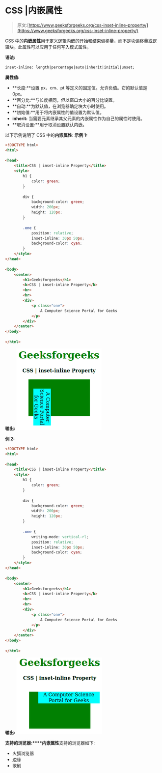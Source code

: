 # CSS |内嵌属性

> 原文:[https://www.geeksforgeeks.org/css-inset-inline-property/](https://www.geeksforgeeks.org/css-inset-inline-property/)

CSS 中的**内嵌属性**用于定义逻辑内嵌的开始和结束偏移量，而不是块偏移量或逻辑块。此属性可以应用于任何写入模式属性。

**语法:**

```html
inset-inline: length|percentage|auto|inherit|initial|unset;
```

**属性值:**

*   **长度:**设置 px、cm、pt 等定义的固定值。允许负值。它的默认值是 0px。
*   **百分比:**与长度相同，但以窗口大小的百分比设置。
*   **自动:**为默认值，在浏览器确定块大小时使用。
*   **初始值:**用于将内嵌属性的值设置为默认值。
*   **inherit:** 当需要元素继承其父元素的内嵌属性作为自己的属性时使用。
*   **取消设置:**用于取消设置默认内嵌。

以下示例说明了 CSS 中的**内嵌属性**:
**示例 1:**

```html
<!DOCTYPE html>
<html>

<head>
    <title>CSS | inset-inline Property</title>
    <style>
        h1 {
            color: green;
        }

        div {
            background-color: green;
            width: 200px;
            height: 120px;
        }

        .one {
            position: relative;
            inset-inline: 30px 50px;
            background-color: cyan;
        }
    </style>
</head>

<body>
    <center>
        <h1>Geeksforgeeks</h1>
        <b>CSS | inset-inline Property</b>
        <br>
        <br>
        <div>
            <p class="one">
                A Computer Science Portal for Geeks
            </p>
        </div>
    </center>
</body>

</html>
```

**输出:**
![](img/6373312bc26b40aa426ce08647491a6b.png)

**例 2:**

```html
<!DOCTYPE html>
<html>

<head>
    <title>CSS | inset-inline Property</title>
    <style>
        h1 {
            color: green;
        }

        div {
            background-color: green;
            width: 200px;
            height: 120px;
        }

        .one {
            writing-mode: vertical-rl;
            position: relative;
            inset-inline: 30px 50px;
            background-color: cyan;
        }
    </style>
</head>

<body>
    <center>
        <h1>Geeksforgeeks</h1>
        <b>CSS | inset-inline Property</b>
        <br>
        <br>
        <div>
            <p class="one">
                A Computer Science Portal for Geeks
            </p>
        </div>
    </center>
</body>

</html>                    
```

**输出:**
![](img/39ad1239bebd2bc68538533509d1e01f.png)

**支持的浏览器:****内嵌属性**支持的浏览器如下:

*   火狐浏览器
*   边缘
*   歌剧